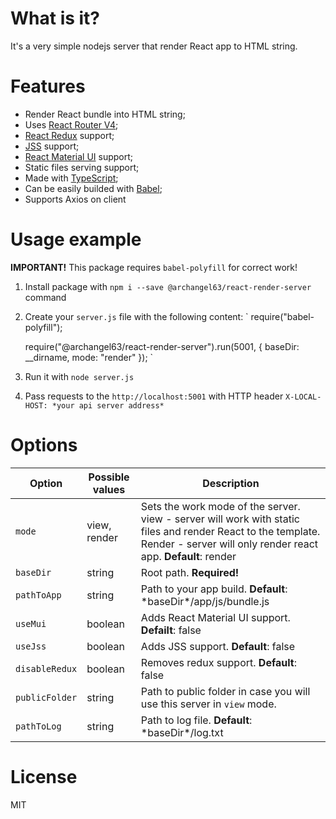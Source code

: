 # What is it?

It's a very simple nodejs server that render React app to HTML string.

# Features

* Render React bundle into HTML string;
* Uses [React Router V4](https://github.com/ReactTraining/react-router);
* [React Redux](https://github.com/reduxjs/react-redux) support;
* [JSS](http://cssinjs.org) support;
* [React Material UI](https://material-ui.com) support;
* Static files serving support;
* Made with [TypeScript](http://www.typescriptlang.org);
* Can be easily builded with [Babel](http://babeljs.io);
* Supports Axios on client

# Usage example

**IMPORTANT!** This package requires `babel-polyfill` for correct work!

1. Install package with `npm i --save @archangel63/react-render-server` command
2. Create your `server.js` file with the following content:
`
    require("babel-polyfill");

    require("@archangel63/react-render-server").run(5001, {
        baseDir: __dirname,
        mode: "render"
    });
`
3. Run it with `node server.js`
4. Pass requests to the `http://localhost:5001` with HTTP header `X-LOCAL-HOST: *your api server address*`
<!--
# Usage

Firstly, clone/download this repository.

Then run `npm i` command;

To build server, use `npm run build`;

Compiled files will be placed in the "dist" folder.

Put your bundled React app to dist/app folder.

By default, path to your server bundle must be `app/js/bundle.js` relatively to the `server.js`

To run the server, use `npm run start` or `node dist/index.js [arguments]`

Now you can just make requests to localhost:5001

# Work example

Let's imagine that user makes request to https://domain.com/home.

Then you need to make a request to http://localhost.com/home to get rendered React home route.

**IMPORTANT!** You need to specify HTTP Header `X-LOCAL-HOST: *your api server address*` to make possible api requests during rendering. All obtained data will be stored in redux store.
-->
# Options

Option | Possible values | Description
---------|-----------------|--------------
`mode ` | view, render | Sets the work mode of the server. view - server will work with static files and render React to the template. Render - server will only render react app. **Default**: render
`baseDir` | string | Root path. **Required!**
`pathToApp` | string | Path to your app build. **Default**: \*baseDir\*/app/js/bundle.js
`useMui` | boolean | Adds React Material UI support. **Defailt**: false
`useJss` | boolean| Adds JSS support. **Default**: false
`disableRedux` | boolean | Removes redux support. **Default**: false
`publicFolder` | string | Path to public folder in case you will use this server in `view` mode.
`pathToLog` | string | Path to log file. **Default**: \*baseDir\*/log.txt

<!--# Visual Studio Code-->

# License

MIT